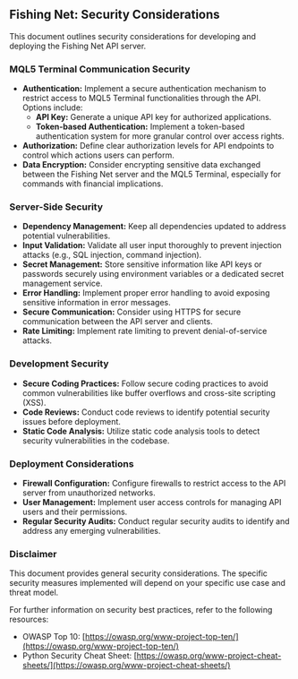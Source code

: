 ## Fishing Net: Security Considerations

This document outlines security considerations for developing and deploying the Fishing Net API server. 


### MQL5 Terminal Communication Security

* **Authentication:** Implement a secure authentication mechanism to restrict access to MQL5 Terminal functionalities through the API. Options include:
    * **API Key:** Generate a unique API key for authorized applications.
    * **Token-based Authentication:** Implement a token-based authentication system for more granular control over access rights.
* **Authorization:** Define clear authorization levels for API endpoints to control which actions users can perform. 
* **Data Encryption:** Consider encrypting sensitive data exchanged between the Fishing Net server and the MQL5 Terminal, especially for commands with financial implications.


### Server-Side Security

* **Dependency Management:** Keep all dependencies updated to address potential vulnerabilities.
* **Input Validation:** Validate all user input thoroughly to prevent injection attacks (e.g., SQL injection, command injection).
* **Secret Management:** Store sensitive information like API keys or passwords securely using environment variables or a dedicated secret management service. 
* **Error Handling:** Implement proper error handling to avoid exposing sensitive information in error messages.
* **Secure Communication:** Consider using HTTPS for secure communication between the API server and clients.
* **Rate Limiting:** Implement rate limiting to prevent denial-of-service attacks.


### Development Security

* **Secure Coding Practices:** Follow secure coding practices to avoid common vulnerabilities like buffer overflows and cross-site scripting (XSS).
* **Code Reviews:** Conduct code reviews to identify potential security issues before deployment.
* **Static Code Analysis:** Utilize static code analysis tools to detect security vulnerabilities in the codebase.


### Deployment Considerations

* **Firewall Configuration:**  Configure firewalls to restrict access to the API server from unauthorized networks.
* **User Management:**  Implement user access controls for managing API users and their permissions.
* **Regular Security Audits:** Conduct regular security audits to identify and address any emerging vulnerabilities.


### Disclaimer

This document provides general security considerations. The specific security measures implemented will depend on your specific use case and threat model. 


For further information on security best practices, refer to the following resources:

* OWASP Top 10: [https://owasp.org/www-project-top-ten/](https://owasp.org/www-project-top-ten/)
* Python Security Cheat Sheet: [https://owasp.org/www-project-cheat-sheets/](https://owasp.org/www-project-cheat-sheets/)
